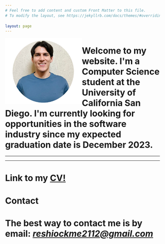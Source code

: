 ```yaml
---
# Feel free to add content and custom Front Matter to this file.
# To modify the layout, see https://jekyllrb.com/docs/themes/#overriding-theme-defaults

layout: page
---
```


<img align="left" width="250" height="215" src="/assets/profile.png">

# Welcome to my website. I'm a Computer Science student at the University of California San Diego. I'm currently looking for opportunities in the software industry since my expected graduation date is December 2023. #

---
---  
  

# Link to my [CV!](https://drive.google.com/file/d/1YWqOfrh85f9mtvXcXTNQEdGaivlpB9cx/view?usp=sharing)  #  

# **Contact** #  

# The best way to contact me is by email: *reshiockme2112@gmail.com* #  
